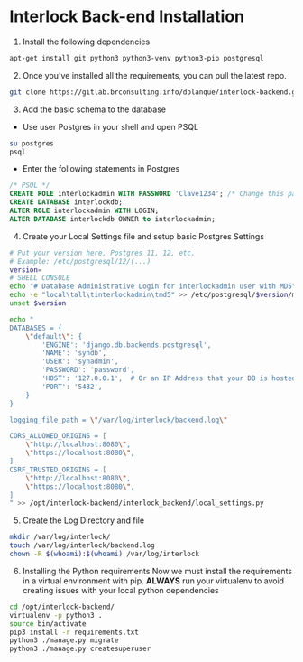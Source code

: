# Interlock Back-end Installation

1. Install the following dependencies
```bash
apt-get install git python3 python3-venv python3-pip postgresql
```

2. Once you’ve installed all the requirements, you can pull the latest repo.

```bash
git clone https://gitlab.brconsulting.info/dblanque/interlock-backend.git
```

3. Add the basic schema to the database

* Use user Postgres in your shell and open PSQL
```bash
su postgres
psql
```

* Enter the following statements in Postgres
```sql
/* PSQL */
CREATE ROLE interlockadmin WITH PASSWORD 'Clave1234'; /* Change this password */
CREATE DATABASE interlockdb;
ALTER ROLE interlockadmin WITH LOGIN;
ALTER DATABASE interlockdb OWNER to interlockadmin;
```

4. Create your Local Settings file and setup basic Postgres Settings
```bash
# Put your version here, Postgres 11, 12, etc.
# Example: /etc/postgresql/12/(...)
version=
# SHELL CONSOLE
echo "# Database Administrative Login for interlockadmin user with MD5" >> /etc/postgresql/$version/main/pg_hba.conf
echo -e "local\tall\tinterlockadmin\tmd5" >> /etc/postgresql/$version/main/pg_hba.conf
unset $version

echo "
DATABASES = {
    \"default\": {
        'ENGINE': 'django.db.backends.postgresql',
        'NAME': 'syndb',
        'USER': 'synadmin',
        'PASSWORD': 'password',
        'HOST': '127.0.0.1',  # Or an IP Address that your DB is hosted on
        'PORT': '5432',
    }
}

logging_file_path = \"/var/log/interlock/backend.log\"

CORS_ALLOWED_ORIGINS = [
    \"http://localhost:8080\",
    \"https://localhost:8080\",
]
CSRF_TRUSTED_ORIGINS = [
    \"http://localhost:8080\",
    \"https://localhost:8080\",
]
" >> /opt/interlock-backend/interlock_backend/local_settings.py
```

5. Create the Log Directory and file
```bash
mkdir /var/log/interlock/
touch /var/log/interlock/backend.log
chown -R $(whoami):$(whoami) /var/log/interlock
```

6. Installing the Python requirements
Now we must install the requirements in a virtual environment with pip.
**ALWAYS** run your virtualenv to avoid creating issues with your local python dependencies

```bash
cd /opt/interlock-backend/
virtualenv -p python3 .
source bin/activate
pip3 install -r requirements.txt
python3 ./manage.py migrate
python3 ./manage.py createsuperuser
```

